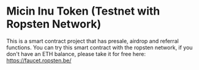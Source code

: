 # Micin Inu Token (Testnet with Ropsten Network)
This is a smart contract project that has presale, airdrop and referral functions. You can try this smart contract with the ropsten network, if you don't have an ETH balance, please take it for free here: https://faucet.ropsten.be/
